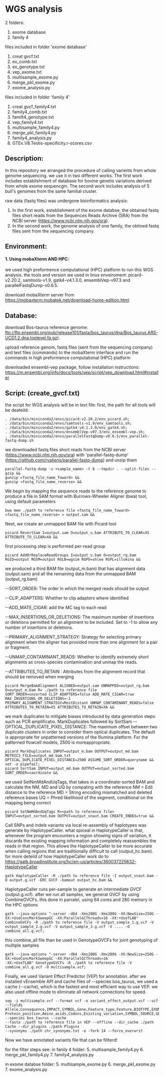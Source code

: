 # WGS analysis
 
2 folders:
1. exome database
2. family 4

files included in folder 'exome database'
1. creat gvcf.txt
2. ex_comb.txt
3. ex_genotype.txt
4. vep_exome.txt
5. multisample_exome.py
6. merge_pkl_exome.py
7. exome_analysis.py

files included in folder 'family 4'
1. creat gvcf_family4.txt
2. family4_comb.txt
3. familt4_genotype.txt
4. vep_family4.txt
5. multisample_family4.py
6. merge_pkl_family4.py
7. family4_analysis.py
8. GTEx.V8.Testis-specificity.r-scores.csv

## Description:

In this repository we arranged the procedure of calling varients from whole genome sequencing.
we use it in two different works. The first work includes establishment of database for bovine genetis 
variations derived from whole exome sequencgin. The second work includes analysis of 5 bull's genomes
from the same familial cluster. 

raw data (fastq files) was undergone bioinformatics analysis:
1. In the first work, esteblishment of the exome databse, the obtained fastq files short reads from
the Sequences Reads Archive (SRA) from the NCBI server (https://www.ncbi.nlm.nih.gov/sra).
2. In the second work, the genome analysis of one family, the obtined fastq files sent from the sequencing company.


## Environment:
#### 1. Using mobaXterm AND HPC:
we used high preformence computational (HPC) platform to run this WGS analysis.
the tools and version we used in linux enveiroment: picard-v2.20.2, samtools-v1.9, 
gatk4-v4.1.3.0, ensemblVep-v97.3 and parallelFastqDump-v0.6.5.

download mobaXterm server from https://mobaxterm.mobatek.net/download-home-edition.html

## Database:
download Bos-taurus reference genome: 
ftp://ftp.ensembl.org/pub/release101/fasta/bos_taurus/dna/Bos_taurus.ARS-UCD1.2.dna.toplevel.fa.gz).

upload reference genom, fastq files (sent from the sequencing company) and text files (commands)
to the mobaXterm interface and run the commands in high preformence computational (HPC) platform

downloaded ensembl-vep package, follow installation instructions:
https://m.ensembl.org/info/docs/tools/vep/script/vep_download.html#installer

## Script: (create_gvcf.txt)
the script for WGS analysis will be in text file:
first, the path for all tools will be deateild:

```
. /data/bin/miniconda2/envs/picard-v2.20.2/env_picard.sh;
. /data/bin/miniconda2/envs/samtools-v1.9/env_samtools.sh;
. /data/bin/miniconda2/envs/gatk4-v4.1.3.0/env_gatk4.sh;
. /data/bin/miniconda2/envs/ensemblVep-v97.3/env_ensembl-vep.sh;
. /data/bin/miniconda2/envs/parallelFastqDump-v0.6.5/env_parallel-fastq-dump.sh
```

we downloaded fastq files short reads from the NCBI server (https://www.ncbi.nlm.nih.gov/sra)
with 'parallel-fastq-dump' (https://github.com/rvalieris/parallel-fastq-dump) and unzip tham

```
parallel-fastq-dump -s <sample_name> -t 8 --tmpdir . --split-files --gzip &&
gunzip <fastq_file_name_foward> &&
gunzip <fastq_file_name_reverse> &&
```

We begin by mapping the sequence reads to the reference genome to produce a file in SAM format
with Burrows-Wheeler Aligner (bwa) tool, using default parameters

```
bwa mem ./path to reference file <fastq_file_name_foward> <fastq_file_name_reverse> > output.sam &&
```

Next, we create an unmapped BAM file with Picard tool

```
picard RevertSam I=output.sam O=output_u.bam ATTRIBUTE_TO_CLEAR=XS ATTRIBUTE_TO_CLEAR=XA &&
```

first processing step is performed per-read group

```
picard AddOrReplaceReadGroups I=output_u.bam O=output_rg.bam RGID=output RGSM=output RGLB=wgsim RGPU=shlee RGPL=illumina &&
```

we produced a third BAM file (output_m.bam) that has alignment data (output.sam)
and all the remaining data from the unmapped BAM (output_rg.bam)

--SORT_ORDER: The order in which the merged reads should be output

--CLIP_ADAPTERS: Whether to clip adapters where identified

--ADD_MATE_CIGAR: add the MC tag to each read

--MAX_INSERTIONS_OR_DELETIONS: The maximum number of insertions or deletions permitted for an alignment to be included.
Set to -1 to allow any number of insertions or deletions.

--PRIMARY_ALIGNMENT_STRATEGY: Strategy for selecting primary alignment when the aligner has provided more than 
one alignment for a pair or fragment.

--UNMAP_CONTAMINANT_READS: Whether to identify extremely short alignments as cross-species contamination
and unmap the reads. 

--ATTRIBUTES_TO_RETAIN : Attributes from the alignment record that should be removed when merging

```
picard MergeBamAlignment ALIGNED=output.sam UNMAPPED=output_rg.bam O=output_m.bam R= ./path to reference file
SORT_ORDER=unsorted CLIP_ADAPTERS=false ADD_MATE_CIGAR=true MAX_INSERTIONS_OR_DELETIONS=-1 
PRIMARY_ALIGNMENT_STRATEGY=MostDistant UNMAP_CONTAMINANT_READS=false ATTRIBUTES_TO_RETAIN=XS ATTRIBUTES_TO_RETAIN=XA &&
```

we mark duplicates to mitigate biases introduced by data generation steps such as PCR amplificatio.
MarkDuplicates followed by SortSam
--OPTICAL_DUPLICATE_PIXEL_DISTANCE: The maximum offset between two duplicate clusters in order to
consider them optical duplicates. The default is appropriate for unpatterned versions of the 
Illumina platform. For the patterned flowcell models, 2500 is moreappropriate. 

```
picard MarkDuplicates INPUT=output_m.bam OUTPUT=output_md.bam METRICS_FILE=output_md.bam.txt 
OPTICAL_DUPLICATE_PIXEL_DISTANCE=2500 ASSUME_SORT_ORDER=queryname &&
set -o pipefail;
picard SortSam INPUT=output_md.bam OUTPUT=output_sorted.bam SORT_ORDER=coordinate &&
```

we used SetNmMdAndUqTags, that takes in a coordinate-sorted BAM and calculate the NM, MD and UQ by compating with the reference
NM = Edit distance to the reference
MD = String encoding mismatched and deleted reference bases
UQ = Phred likelihood of the segment, conditional on the mapping being correct

```
picard SetNmMdAndUqTags R=<path to reference file> INPUT=output_sorted.bam OUTPUT=output_snaut.bam CREATE_INDEX=true &&
```

Call SNPs and indels variants via local re-assembly of haplotypes was generate by HaplotypeCaller.
what spiceal in HaplotypeCaller is that, whenever the program encounters a region showing signs of variation,
it discards the existing mapping information and completely reassembles the reads in that region.
This allows the HaplotypeCaller to be more accurate when calling regions that are traditionally
difficult to call (output_hc.bam).
for more deteild of how HaplotypeCaller work do to https://gatk.broadinstitute.org/hc/en-us/articles/360037225632-HaplotypeCaller

```
gatk HaplotypeCaller -R ./path to reference file -I output_snaut.bam -O output.g.vcf -ERC GVCF -bamout output_hc.bam &&
```

HaplotypeCaller runs per-sample to generate an intermediate GVCF (output.g.vcf).
after we run all samples, we generat GVCF by using CombineGVCFs.
this done in parralel, using 64 cores and 280 memory in the HPC options

```
gatk --java-options "-server -d64 -Xms280G -Xmx280G -XX:NewSize=250G -XX:+UseConcMarkSweepGC -XX:ParallelGCThreads=16 -XX:+UseTLAB" CombineGVCFs -R ./path to reference file -V output_sample_1.g.vcf -V output_sample_2.g.vcf -V output_sample_3.g.vcf -V .... -O combine_all.g.vcf;
```

this combine_all file than be used in GenotypeGVCFs for joint genotyping of multiple samples

```
gatk --java-options "-server -d64 -Xms280G -Xmx280G -XX:NewSize=250G -XX:+UseConcMarkSweepGC -XX:ParallelGCThreads=16 
-XX:+UseTLAB" GenotypeGVCFs -R ./path to reference file -V combine_all.g.vcf -O multisample.vcf;
```

Finally, we used Variant Effect Predictor (VEP) for annotation.
after we installed vEnsemble API and cache files of --species bos_taurus,
we used a cache (--cache), which is the fastest and most efficient way to use VEP.
we also used offline mode to eliminate all network connections for speed.

```
vep -i multisample.vcf --format vcf -o variant_effect_output.vcf --vcf --fields Allele,Consequence,IMPACT,SYMBOL,Gene,Feature_type,Feature,BIOTYPE,EXON,INTRON,HGVSc,HGVSp,cDNA_position,CDS_position,
Protein_position,Amino_acids,Codons,Existing_variation,SYMBOL_SOURCE,GENE_PHENO,SIFT,AF --species bos_taurus --cache
--fasta ./path to reference file in VEP --offline --dir_cache ./path Cache --dir_plugins ./path Plugins 
--synonyms ./path chr_synonyms.txt -e -fork 14 --force_overwrit 
```

Now we have annotated variants file that can be fillterd!

for the filter steps see: in fanily 4 folder:
5. multisample_family4.py
6. merge_pkl_family4.py
7. family4_analysis.py

in exome databse folder:
5. multisample_exome.py
6. merge_pkl_exome.py
7. exome_analysis.py


